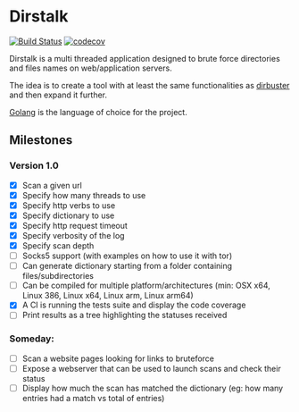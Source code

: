 # Dirstalk
[![Build Status](https://travis-ci.com/stefanoj3/dirstalk.svg?branch=master)](https://travis-ci.com/stefanoj3/dirstalk)
[![codecov](https://codecov.io/gh/stefanoj3/dirstalk/branch/master/graph/badge.svg)](https://codecov.io/gh/stefanoj3/dirstalk)

Dirstalk is a multi threaded application designed to brute force directories and files names on web/application servers.

The idea is to create a tool with at least the same functionalities as
[dirbuster](https://www.owasp.org/index.php/Category:OWASP_DirBuster_Project)
and then expand it further.

[Golang](https://github.com/golang/go) is the language of choice for the
project.


## Milestones

### Version 1.0
- [x] Scan a given url
- [x] Specify how many threads to use
- [x] Specify http verbs to use
- [x] Specify dictionary to use
- [x] Specify http request timeout
- [x] Specify verbosity of the log
- [x] Specify scan depth
- [ ] Socks5 support (with examples on how to use it with tor)
- [ ] Can generate dictionary starting from a folder containing files/subdirectories
- [ ] Can be compiled for multiple platform/architectures (min: OSX x64, Linux 386, Linux x64, Linux arm, Linux arm64)
- [x] A CI is running the tests suite and display the code coverage
- [ ] Print results as a tree highlighting the statuses received

### Someday:
- [ ] Scan a website pages looking for links to bruteforce
- [ ] Expose a webserver that can be used to launch scans and check their status
- [ ] Display how much the scan has matched the dictionary (eg: how many entries had a match vs total of entries)

